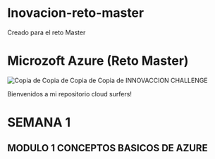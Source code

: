 # Inovacion-reto-master
Creado para el reto Master
# Microzoft Azure (Reto Master)
![Copia de Copia de Copia de Copia de INNOVACCION CHALLENGE](https://user-images.githubusercontent.com/86863968/125916248-2fea82c4-fa0b-4ab8-a51c-232ffcdfe5f0.png)

Bienvenidos a mi repositorio cloud surfers!

# SEMANA 1
## MODULO 1 CONCEPTOS BASICOS DE AZURE
